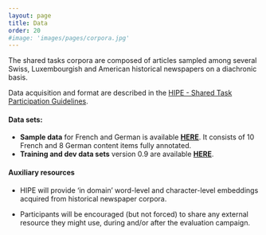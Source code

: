 ```yaml
---
layout: page
title: Data
order: 20
#image: 'images/pages/corpora.jpg'
---
```




The shared tasks corpora are composed of articles sampled among several Swiss, Luxembourgish and American historical newspapers on a diachronic basis.

Data acquisition and format are described in the [HIPE - Shared Task Participation Guidelines]().

#### Data sets:

- **Sample data** for French and German is available **[HERE](https://github.com/impresso/CLEF-HIPE-2020/tree/2020-01-10/data/)**. It consists of 10 French and 8 German content items fully annotated.
- **Training and dev data sets** version 0.9 are available **[HERE]()**.



#### Auxiliary resources

- HIPE will provide ‘in domain’ word-level and character-level embeddings acquired from historical newspaper corpora.

- Participants will be encouraged (but not forced) to share any  external resource they might use, during and/or after the evaluation  campaign.

  
